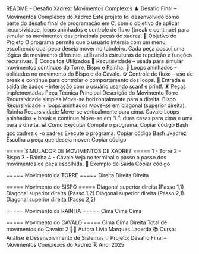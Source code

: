 README – Desafio Xadrez: Movimentos Complexos
♟️ Desafio Final – Movimentos Complexos do Xadrez
Este projeto foi desenvolvido como parte do desafio final de programação em C, com o objetivo de aplicar recursividade, loops aninhados e controle de fluxo (break e continue) para simular os movimentos das principais peças do xadrez.
🎯 Objetivo do Projeto
O programa permite que o usuário interaja com um menu, escolhendo qual peça deseja mover no tabuleiro.
Cada peça possui uma lógica de movimento diferente, utilizando estruturas de repetição e funções recursivas.
🧠 Conceitos Utilizados
🔁 Recursividade – usada para simular movimentos contínuos da Torre, Bispo e Rainha.
🧩 Loops aninhados – aplicados no movimento do Bispo e do Cavalo.
⚙️ Controle de fluxo – uso de break e continue para controlar o comportamento dos loops.
💬 Entrada e saída de dados – interação com o usuário usando scanf e printf.
♜ Peças Implementadas
Peça
Técnica Principal
Descrição do Movimento
Torre
Recursividade simples
Move-se horizontalmente para a direita.
Bispo
Recursividade + loops aninhados
Move-se em diagonal (superior direita).
Rainha
Recursividade
Move-se verticalmente para cima.
Cavalo
Loops aninhados + break e continue
Move-se em “L”: duas casas para cima e uma para a direita.
💻 Como Executar
Compile o programa:
Copiar código
Bash
gcc xadrez.c -o xadrez
Execute o programa:
Copiar código
Bash
./xadrez
Escolha a peça que deseja mover:
Copiar código

===== SIMULADOR DE MOVIMENTOS DE XADREZ =====
1 - Torre
2 - Bispo
3 - Rainha
4 - Cavalo
Veja no terminal o passo a passo dos movimentos da peça escolhida.
🧩 Exemplo de Saída
Copiar código

===== Movimento da TORRE =====
Direita
Direita
Direita

===== Movimento do BISPO =====
Diagonal superior direita (Passo 1,1)
Diagonal superior direita (Passo 1,2)
Diagonal superior direita (Passo 2,1)
Diagonal superior direita (Passo 2,2)

===== Movimento da RAINHA =====
Cima
Cima
Cima

===== Movimento do CAVALO =====
Cima
Cima
Direita
Total de movimentos do Cavalo: 2
👩‍💻 Autora
Lívia Marques Lacerda
📚 Curso: Análise e Desenvolvimento de Sistemas
💡 Projeto: Desafio Final – Movimentos Complexos do Xadrez
🗓️ Ano: 2025